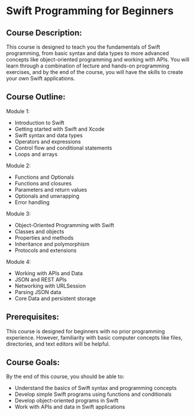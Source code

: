 # Swift Programming for Beginners

## Course Description:

This course is designed to teach you the fundamentals of Swift programming, from basic syntax and data types to more advanced concepts like object-oriented programming and working with APIs. You will learn through a combination of lecture and hands-on programming exercises, and by the end of the course, you will have the skills to create your own Swift applications.

## Course Outline:

Module 1: 
  * Introduction to Swift
  * Getting started with Swift and Xcode
  * Swift syntax and data types
  * Operators and expressions
  * Control flow and conditional statements
  * Loops and arrays
  
Module 2: 
  - Functions and Optionals
  - Functions and closures
  - Parameters and return values
  - Optionals and unwrapping
  - Error handling
  
Module 3: 
  - Object-Oriented Programming with Swift
  - Classes and objects
  - Properties and methods
  - Inheritance and polymorphism
  - Protocols and extensions
  
Module 4: 
  - Working with APIs and Data
  - JSON and REST APIs
  - Networking with URLSession
  - Parsing JSON data
  - Core Data and persistent storage
  
## Prerequisites:

This course is designed for beginners with no prior programming experience. However, familiarity with basic computer concepts like files, directories, and text editors will be helpful.

## Course Goals:

By the end of this course, you should be able to:

  - Understand the basics of Swift syntax and programming concepts
  - Develop simple Swift programs using functions and conditionals
  - Develop object-oriented programs in Swift
  - Work with APIs and data in Swift applications
